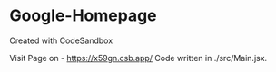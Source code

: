 # Google-Homepage
Created with CodeSandbox

Visit Page on - https://x59gn.csb.app/ 
Code written in ./src/Main.jsx.
